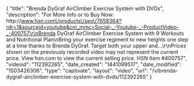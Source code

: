 {
    "title": "Brenda DyGraf AirClimber Exercise System with DVDs",
    "description": "For More Info or to Buy Now: http:\/\/www.hsn.com\/products\/seo\/7658364?rdr=1&sourceid=youtube&cm_mmc=Social-_-Youtube-_-ProductVideo-_-400757\r\nBrenda DyGraf AirClimber Exercise System with 9 Workouts and Nutritional Plan\nBring your exercise regiment to new heights one step at a time thanks to Brenda DyGraf. Target both your upper and...\r\nPrices shown on the previously recorded video may not represent the current price.  View hsn.com to view the current selling price. HSN Item #400757",
    "videoid": "112392265",
    "date_created": "1441099517",
    "date_modified": "1503426306",
    "type": "captivate",
    "layout": "video",
    "url": "\/v\/brenda-dygraf-airclimber-exercise-system-with-dvds\/112392265"
}